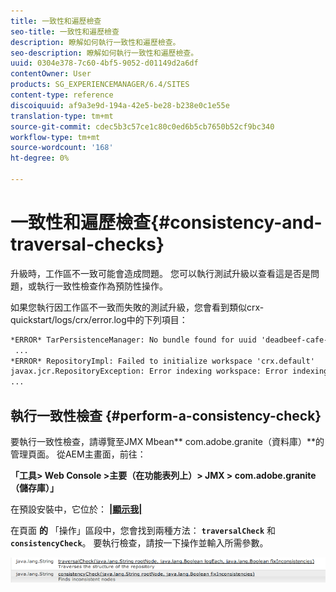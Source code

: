 ```yaml
---
title: 一致性和遍歷檢查
seo-title: 一致性和遍歷檢查
description: 瞭解如何執行一致性和遍歷檢查。
seo-description: 瞭解如何執行一致性和遍歷檢查。
uuid: 0304e378-7c60-4bf5-9052-d01149d2a6df
contentOwner: User
products: SG_EXPERIENCEMANAGER/6.4/SITES
content-type: reference
discoiquuid: af9a3e9d-194a-42e5-be28-b238e0c1e55e
translation-type: tm+mt
source-git-commit: cdec5b3c57ce1c80c0ed6b5cb7650b52cf9bc340
workflow-type: tm+mt
source-wordcount: '168'
ht-degree: 0%

---
```



# 一致性和遍歷檢查{#consistency-and-traversal-checks}

升級時，工作區不一致可能會造成問題。 您可以執行測試升級以查看這是否是問題，或執行一致性檢查作為預防性操作。

如果您執行因工作區不一致而失敗的測試升級，您會看到類似crx-quickstart/logs/crx/error.log中的下列項目：

```xml
*ERROR* TarPersistenceManager: No bundle found for uuid 'deadbeef-cafe-babe-cafe-babecafebabe'
 ...
*ERROR* RepositoryImpl: Failed to initialize workspace 'crx.default'
javax.jcr.RepositoryException: Error indexing workspace: Error indexing workspace: Error indexing workspace
...
```

## 執行一致性檢查 {#perform-a-consistency-check}

要執行一致性檢查，請導覽至JMX Mbean** com.adobe.granite（資料庫）**的管理頁面。 從AEM主畫面，前往：

**「工具> Web Console >主要（在功能表列上）> JMX > com.adobe.granite（儲存庫）」**

在預設安裝中，它位於：  **[|顯示我|](http://localhost:4502/system/console/jmx/com.adobe.granite%3Atype%3DRepository)**

在頁面 **的** 「操作」區段中，您會找到兩種方法： **`traversalCheck`** 和 **`consistencyCheck`**。 要執行檢查，請按一下操作並輸入所需參數。

![chlimage_1-117](assets/chlimage_1-117.png)


